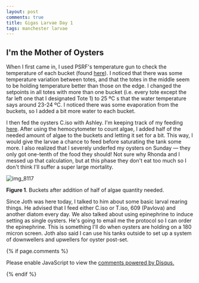 ```yaml
---
layout: post
comments: true
title: Gigas Larvae Day 1
tags: manchester larvae
---
```


## I'm the Mother of Oysters

When I first came in, I used PSRF's temperature gun to check the temperature of each bucket (found [here](https://github.com/RobertsLab/project-oyster-oa/blob/master/data/Manchester/2017-07-30-Pacific-Oyster-Larvae/2017-07-31-Temperature.xlsx)). I noticed that there was some temperature variation between totes, and that the totes in the middle seem to be holding temperature better than those on the edge. I changed the setpoints in all totes with more than one bucket (i.e. every tote except the far left one that I designated Tote 1) to 25 ºC s that the water temperature says around 23-24 ºC. I noticed there was some evaporation from the buckets, so I added a bit more water to each bucket.

I then fed the oysters C.iso with Ashley. I'm keeping track of my feeding [here](https://github.com/RobertsLab/project-oyster-oa/blob/master/data/Manchester/2017-07-30-Pacific-Oyster-Larvae/2017-07-30-Feeding.xlsx). After using the hemocytometer to count algae, I added half of the needed amount of algae to the buckets and letting it set for a bit. This way, I would give the larvae a chance to feed before saturating the tank some more. I also realized that I severely underfed my oysters on Sunday — they only got one-tenth of the food they should! Not sure why Rhonda and I messed up that calculation, but at this phase they don't eat too much so I don't think I'll suffer a super large mortality.

![img_8117](https://user-images.githubusercontent.com/22335838/28858638-f11dec0c-7706-11e7-8942-6286db34d832.JPG)

**Figure 1**. Buckets after addition of half of algae quantity needed.

Since Joth was here today, I talked to him about some basic larval rearing things. He advised that I feed either C.iso or T.iso, 609 (Pavlova) and another diatom every day. We also talked about using epinephrine to induce setting as single oysters. He's going to email me the protocol so I can order the epinephrine. This is something I'll do when oysters are holding on a 180 micron screen. Joth also said I can use his tanks outside to set up a system of downwellers and upwellers for oyster post-set.

{% if page.comments %}

<div id="disqus_thread"></div>
<script>

/**
*  RECOMMENDED CONFIGURATION VARIABLES: EDIT AND UNCOMMENT THE SECTION BELOW TO INSERT DYNAMIC VALUES FROM YOUR PLATFORM OR CMS.
*  LEARN WHY DEFINING THESE VARIABLES IS IMPORTANT: https://disqus.com/admin/universalcode/#configuration-variables*/
/*
var disqus_config = function () {
this.page.url = PAGE_URL;  // Replace PAGE_URL with your page's canonical URL variable
this.page.identifier = PAGE_IDENTIFIER; // Replace PAGE_IDENTIFIER with your page's unique identifier variable
};
*/
(function() { // DON'T EDIT BELOW THIS LINE
var d = document, s = d.createElement('script');
s.src = 'https://the-responsible-grad-student.disqus.com/embed.js';
s.setAttribute('data-timestamp', +new Date());
(d.head || d.body).appendChild(s);
})();
</script>
<noscript>Please enable JavaScript to view the <a href="https://disqus.com/?ref_noscript">comments powered by Disqus.</a></noscript>

{% endif %}

<script id="dsq-count-scr" src="//the-responsible-grad-student.disqus.com/count.js" async></script>
